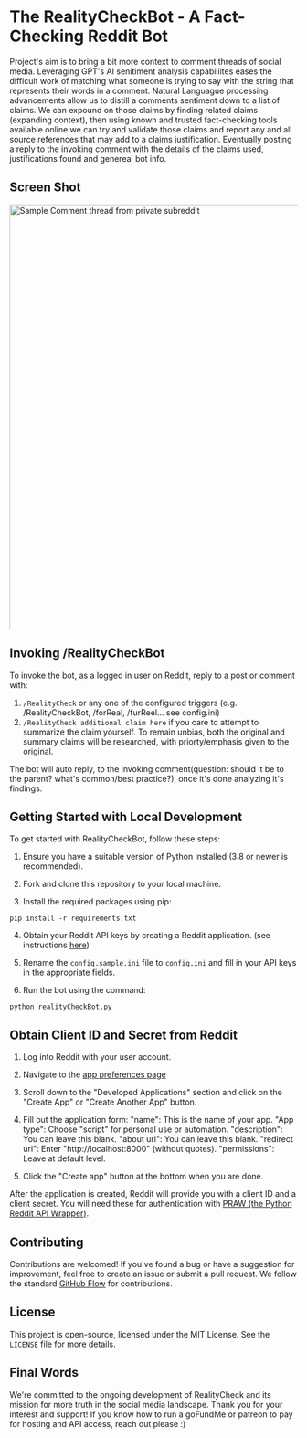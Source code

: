 # The RealityCheckBot - A Fact-Checking Reddit Bot

Project's aim is to bring a bit more context to comment threads of social media. Leveraging GPT's AI senitiment analysis capabiliites eases the difficult work of matching what someone is trying to say with the string that represents their words in a comment. Natural Languague processing advancements allow us to distill a comments sentiment down to a list of claims. We can expound on those claims by finding related claims (expanding context), then using known and trusted fact-checking tools available online we can try and validate those claims and report any and all source references that may add to a claims justification. Eventually posting a reply to the invoking comment with the details of the claims used, justifications found and genereal bot info. 

## Screen Shot
<img width="744" alt="Sample Comment thread from private subreddit" src="https://github.com/dyodji/RealityCheck/assets/2623613/b68c78cc-be51-4c2a-ace6-9284c15de600">

## Invoking /RealityCheckBot

To invoke the bot, as a logged in user on Reddit, reply to a post or comment with:
  1. `/RealityCheck` or any one of the configured triggers (e.g. /RealityCheckBot, /forReal, /furReel... see config.ini)
  2. `/RealityCheck additional claim here` if you care to attempt to summarize the claim yourself. To remain unbias, both the original and summary claims will be researched, with priorty/emphasis given to the original.

The bot will auto reply, to the invoking comment(question: should it be to the parent? what's common/best practice?), once it's done analyzing it's findings. 

## Getting Started with Local Development

To get started with RealityCheckBot, follow these steps:

1. Ensure you have a suitable version of Python installed (3.8 or newer is recommended).

2. Fork and clone this repository to your local machine.

3. Install the required packages using pip:

`pip install -r requirements.txt`

4. Obtain your Reddit API keys by creating a Reddit application. (see instructions [here](#obtain-client-id-and-secret-from-reddit))

5. Rename the `config.sample.ini` file to `config.ini` and fill in your API keys in the appropriate fields.

6. Run the bot using the command:

`python realityCheckBot.py`

## Obtain Client ID and Secret from Reddit

1. Log into Reddit with your user account.

2. Navigate to the [app preferences page](https://www.reddit.com/prefs/apps)

3. Scroll down to the "Developed Applications" section and click on the "Create App" or "Create Another App" button.

4. Fill out the application form:
"name": This is the name of your app.
"App type": Choose "script" for personal use or automation.
"description": You can leave this blank.
"about url": You can leave this blank.
"redirect uri": Enter "http://localhost:8000" (without quotes).
"permissions": Leave at default level.

5. Click the "Create app" button at the bottom when you are done.

After the application is created, Reddit will provide you with a client ID and a client secret. You will need these for authentication with [PRAW (the Python Reddit API Wrapper)](https://pypi.org/project/praw/).

## Contributing

Contributions are welcomed! If you've found a bug or have a suggestion for improvement, feel free to create an issue or submit a pull request. We follow the standard [GitHub Flow](https://guides.github.com/introduction/flow/) for contributions.

## License

This project is open-source, licensed under the MIT License. See the `LICENSE` file for more details.

## Final Words

We're committed to the ongoing development of RealityCheck and its mission for more truth in the social media landscape. Thank you for your interest and support! If you know how to run a goFundMe or patreon to pay for hosting and API access, reach out please :)

